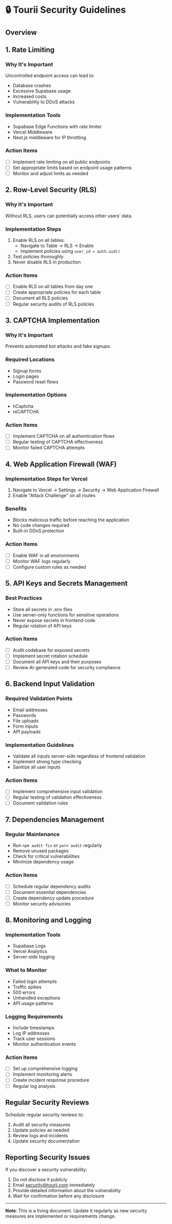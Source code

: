 # 🔒 Tourii Security Guidelines

## Overview

## 1. Rate Limiting

### Why It's Important

Uncontrolled endpoint access can lead to:

- Database crashes
- Excessive Supabase usage
- Increased costs
- Vulnerability to DDoS attacks

### Implementation Tools

- Supabase Edge Functions with rate limiter
- Vercel Middleware
- Next.js middleware for IP throttling

### Action Items

- [ ] Implement rate limiting on all public endpoints
- [ ] Set appropriate limits based on endpoint usage patterns
- [ ] Monitor and adjust limits as needed

## 2. Row-Level Security (RLS)

### Why It's Important

Without RLS, users can potentially access other users' data.

### Implementation Steps

1. Enable RLS on all tables:
   - Navigate to Table → RLS → Enable
   - Implement policies using `user_id = auth.uid()`
2. Test policies thoroughly
3. Never disable RLS in production

### Action Items

- [ ] Enable RLS on all tables from day one
- [ ] Create appropriate policies for each table
- [ ] Document all RLS policies
- [ ] Regular security audits of RLS policies

## 3. CAPTCHA Implementation

### Why It's Important

Prevents automated bot attacks and fake signups.

### Required Locations

- Signup forms
- Login pages
- Password reset flows

### Implementation Options

- hCaptcha
- reCAPTCHA

### Action Items

- [ ] Implement CAPTCHA on all authentication flows
- [ ] Regular testing of CAPTCHA effectiveness
- [ ] Monitor failed CAPTCHA attempts

## 4. Web Application Firewall (WAF)

### Implementation Steps for Vercel

1. Navigate to Vercel → Settings → Security → Web Application Firewall
2. Enable "Attack Challenge" on all routes

### Benefits

- Blocks malicious traffic before reaching the application
- No code changes required
- Built-in DDoS protection

### Action Items

- [ ] Enable WAF in all environments
- [ ] Monitor WAF logs regularly
- [ ] Configure custom rules as needed

## 5. API Keys and Secrets Management

### Best Practices

- Store all secrets in .env files
- Use server-only functions for sensitive operations
- Never expose secrets in frontend code
- Regular rotation of API keys

### Action Items

- [ ] Audit codebase for exposed secrets
- [ ] Implement secret rotation schedule
- [ ] Document all API keys and their purposes
- [ ] Review AI-generated code for security compliance

## 6. Backend Input Validation

### Required Validation Points

- Email addresses
- Passwords
- File uploads
- Form inputs
- API payloads

### Implementation Guidelines

- Validate all inputs server-side regardless of frontend validation
- Implement strong type checking
- Sanitize all user inputs

### Action Items

- [ ] Implement comprehensive input validation
- [ ] Regular testing of validation effectiveness
- [ ] Document validation rules

## 7. Dependencies Management

### Regular Maintenance

- Run `npm audit fix` or `yarn audit` regularly
- Remove unused packages
- Check for critical vulnerabilities
- Minimize dependency usage

### Action Items

- [ ] Schedule regular dependency audits
- [ ] Document essential dependencies
- [ ] Create dependency update procedure
- [ ] Monitor security advisories

## 8. Monitoring and Logging

### Implementation Tools

- Supabase Logs
- Vercel Analytics
- Server-side logging

### What to Monitor

- Failed login attempts
- Traffic spikes
- 500 errors
- Unhandled exceptions
- API usage patterns

### Logging Requirements

- Include timestamps
- Log IP addresses
- Track user sessions
- Monitor authentication events

### Action Items

- [ ] Set up comprehensive logging
- [ ] Implement monitoring alerts
- [ ] Create incident response procedure
- [ ] Regular log analysis

## Regular Security Reviews

Schedule regular security reviews to:

1. Audit all security measures
2. Update policies as needed
3. Review logs and incidents
4. Update security documentation

## Reporting Security Issues

If you discover a security vulnerability:

1. Do not disclose it publicly
2. Email security@tourii.com immediately
3. Provide detailed information about the vulnerability
4. Wait for confirmation before any disclosure

---

**Note**: This is a living document. Update it regularly as new security measures are implemented or requirements change.
